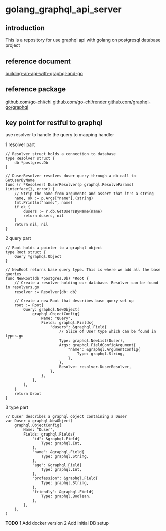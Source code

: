 # golang_graphql_api_server
## introduction

  This is a repository for use graphql api with golang on postgresql database project

## reference document
  [building-an-api-with-graphql-and-go](https://medium.com/@bradford_hamilton/building-an-api-with-graphql-and-go-9350df5c9356)
## reference package
  [github.com/go-chi/chi](github.com/go-chi/chi)
  [github.com/go-chi/render](github.com/go-chi/render)
  [github.com/graphql-go/graphql](github.com/graphql-go/graphql)
## key point for restful to graphql
  use resolver to handle the query to mapping handler

1 resolver part
```golang
// Resolver struct holds a connection to database
type Resolver struct {
	db *postgres.Db
}

// DuserResolver resolves duser query through a db call to GetUserByName
func (r *Resolver) DuserResolver(p graphql.ResolveParams) (interface{}, error) {
	// Strip the name from arguments and assert that it's a string
	name, ok := p.Args["name"].(string)
	fmt.Println("name:", name)
	if ok {
		dusers := r.db.GetUsersByName(name)
		return dusers, nil
	}
	return nil, nil
}
```
2 query part
```golang
// Root holds a pointer to a graphql object
type Root struct {
	Query *graphql.Object
}

// NewRoot returns base query type. This is where we add all the base queries
func NewRoot(db *postgres.Db) *Root {
	// Create a resolver holding our database. Resolver can be found in resolvers.go
	resolver := Resolver{db: db}

	// Create a new Root that describes base query set up
	root := Root{
		Query: graphql.NewObject(
			graphql.ObjectConfig{
				Name: "Query",
				Fields: graphql.Fields{
					"dusers": &graphql.Field{
						// Slice of User type which can be found in types.go
						Type: graphql.NewList(Duser),
						Args: graphql.FieldConfigArgument{
							"name": &graphql.ArgumentConfig{
								Type: graphql.String,
							},
						},
						Resolve: resolver.DuserResolver,
					},
				},
			},
		),
	}
	return &root
}
```
3 type part
```golang
// Duser describes a graphql object containing a Duser
var Duser = graphql.NewObject(
	graphql.ObjectConfig{
		Name: "Duser",
		Fields: graphql.Fields{
			"id": &graphql.Field{
				Type: graphql.Int,
			},
			"name": &graphql.Field{
				Type: graphql.String,
			},
			"age": &graphql.Field{
				Type: graphql.Int,
			},
			"profession": &graphql.Field{
				Type: graphql.String,
			},
			"friendly": &graphql.Field{
				Type: graphql.Boolean,
			},
		},
	},
)

```
**TODO**
1 Add docker version
2 Add initial DB setup